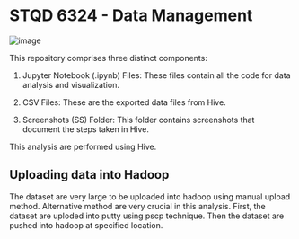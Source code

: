 # STQD 6324 - Data Management
![image](https://github.com/radzmi/STQD6324_Data_Management_Assignment2/assets/152348714/97f1b503-f429-454a-9bdf-9866ab1b91b4)


This repository comprises three distinct components:

1. Jupyter Notebook (.ipynb) Files: These files contain all the code for data analysis and visualization.

2. CSV Files: These are the exported data files from Hive.

3. Screenshots (SS) Folder: This folder contains screenshots that document the steps taken in Hive.

This analysis are performed using Hive. 

## Uploading data into Hadoop
The dataset are very large to be uploaded into hadoop using manual upload method. Alternative method are very crucial in this analysis. First, the dataset are uploded into putty using pscp technique. Then the dataset are pushed into hadoop at specified location. 
